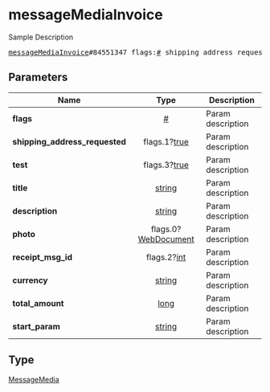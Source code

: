 # messageMediaInvoice

Sample Description

<pre>
<a href="../constructor/messageMediaInvoice.md">messageMediaInvoice</a>#84551347 flags:<a href="../type/#.md">#</a> shipping_address_requested:flags.1?<a href="../type/true.md">true</a> test:flags.3?<a href="../type/true.md">true</a> title:<a href="../type/string.md">string</a> description:<a href="../type/string.md">string</a> photo:flags.0?<a href="../type/WebDocument.md">WebDocument</a> receipt_msg_id:flags.2?<a href="../type/int.md">int</a> currency:<a href="../type/string.md">string</a> total_amount:<a href="../type/long.md">long</a> start_param:<a href="../type/string.md">string</a> = <a href="../type/MessageMedia.md">MessageMedia</a>;
</pre>
## Parameters

| Name | Type | Description |
|------|:----:|-------------|
| **flags** | <a href="../type/#.md">#</a> | Param description |
| **shipping_address_requested** | flags.1?<a href="../type/true.md">true</a> | Param description |
| **test** | flags.3?<a href="../type/true.md">true</a> | Param description |
| **title** | <a href="../type/string.md">string</a> | Param description |
| **description** | <a href="../type/string.md">string</a> | Param description |
| **photo** | flags.0?<a href="../type/WebDocument.md">WebDocument</a> | Param description |
| **receipt_msg_id** | flags.2?<a href="../type/int.md">int</a> | Param description |
| **currency** | <a href="../type/string.md">string</a> | Param description |
| **total_amount** | <a href="../type/long.md">long</a> | Param description |
| **start_param** | <a href="../type/string.md">string</a> | Param description |

## Type

<a href="../type/MessageMedia.md">MessageMedia</a>
